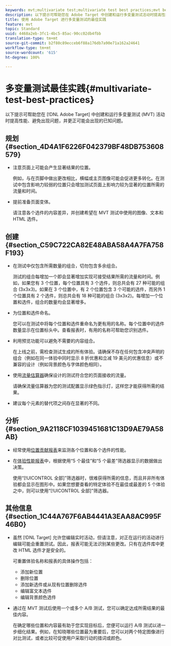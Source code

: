 ```yaml
---
keywords: mvt;multivariate test;multivariate test best practices;mvt best practices;mvt combinations;mvt reports
description: 以下提示可帮助您在 Adobe Target 中创建和运行多变量测试活动时提高性能、避免出现问题，并更正可能会出现的已知问题。
title: 使用 Adobe Target 进行多变量测试的最佳实践
feature: mvt
topic: Standard
uuid: 4468a2eb-3fc1-4bc5-85ac-90cc02db4fbb
translation-type: tm+mt
source-git-commit: b2f80c89ecceb6f88a176db7a90e71a162a24641
workflow-type: tm+mt
source-wordcount: '615'
ht-degree: 100%

---
```



# 多变量测试最佳实践{#multivariate-test-best-practices}

以下提示可帮助您在 [!DNL Adobe Target] 中创建和运行多变量测试 (MVT) 活动时提高性能、避免出现问题，并更正可能会出现的已知问题。

## 规划 {#section_4D4A1F6226F042379BF48DB753608579}

* 注意页面上可能会产生显著结果的位置。

   例如，与在页脚中做出更改相比，横幅或主页图像可能会促进更多转化。在测试中包含影响力较弱的位置只会增加测试页面上影响力较为显著的位置所需的流量和时间。
* 提前准备页面变体。

   请注意各个选件的内容差异，并创建希望在 MVT 测试中使用的图像、文本和 HTML 选件。

## 创建 {#section_C59C722CA82E48ABA58A4A7FA758F193}

* 在测试中仅包含所需数量的组合，切勿包含多余组合。

   测试的组合每增加一个即会显著增加实现可接受结果所需的流量和时间。例如，如果您有 3 个位置，每个位置具有 3 个选件，则总共会有 27 种可能的组合 (3x3x3)。如果在 3 个位置中，有 2 个位置包含 3 个可能的选件，而另外 1 个位置具有 2 个选件，则总共会有 18 种可能的组合 (3x3x2)。每增加一个位置和选件，组合的数量均会显著增多。

* 为位置和选件命名。

   您可以在测试中将每个位置和选件重命名为更有用的名称。每个位置中的选件数量显示在位置标头中。查看报表时，有用的名称可帮助您识别选件。

* 利用预览功能可以避免不需要的内容组合。

   在上线之前，需检查测试生成的所有体验。请确保不存在任何包含冲突声明的组合（例如在同一体验中同时显示 8 折优惠和立减 19 美元的优惠信息）或不兼容的设计（例如背景颜色与字体颜色相同）。

* 使用[流量估算器](/help/c-activities/c-multivariate-testing/t-create-multivariate-test/traffic-estimator.md)确保设计的测试符合您的页面接收的流量。

   请确保流量估算器为您的测试配置显示绿色指示灯，这样您才能获得所需的结果。
* 建议每个元素的替代项之间存在显著的不同。

## 分析 {#section_9A2118CF1039451681C13D9AE79A58AB}

* 经常使用[位置贡献报表](/help/c-reports/location-contribution-report.md)来监测各个位置和各个选件的性能。
* 在[体验性能报表](/help/c-reports/experience-performance-report.md)中，根据使用“5 个最佳”和“5 个最差”筛选器显示的数据做出决策。

   使用“[!UICONTROL 全部]”筛选器时，很难获得所需的信息，而且并非所有体验都会显示在图形中。如果您想要查看的特定体验不在最佳或最差的 5 个体验之中，则可以使用“[!UICONTROL 全部]”筛选器。

## 其他信息 {#section_1C44A767F6AB4441A3EAA8AC995F46B0}

* 虽然 [!DNL Target] 允许您编辑实时活动，但请注意，对正在运行的活动进行编辑可能会重置测试。因此，报表可能无法识别某些更改。只有在选件库中更改 HTML 选件才是安全的。

   可重置体验名称和报表的具体操作包括：

   * 添加新位置
   * 删除位置
   * 添加新选件或从现有位置删除选件
   * 编辑富文本选件
   * 编辑背景颜色选件

* 通过在 MVT 测试后使用一个或多个 A/B 测试，您可以确定达成所需结果的最佳内容。

   在确定哪些位置和内容最有助于您实现目标后，您便可以运行 A/B 测试以进一步细化结果。例如，在知晓哪些位置最为重要后，您可以对两个特定图像进行对比测试，或者比较可促使用户采取行动的措词或颜色。

